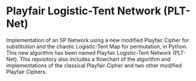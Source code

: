 # Playfair Logistic-Tent Network (PLT-Net)
Implementation of an SP Network using a new modified Playfair Cipher for substitution and the chaotic Logistic-Tent Map for permutation, in Python. This new algorithm has been named Playfair Logistic-Tent Network (PLT-Net). This repository also includes a flowchart of the algorithm and implementations of the classical Playfair Cipher and two other modified Playfair Ciphers.
